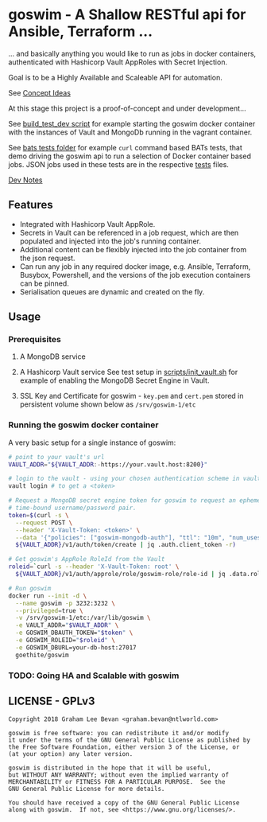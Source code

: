 # goswim - A Shallow RESTful api for Ansible, Terraform ...
... and basically anything you would like to run as jobs in docker containers, authenticated with Hashicorp Vault AppRoles with Secret Injection.

Goal is to be a Highly Available and Scaleable API for automation.

See [Concept Ideas](docs/Concept_Ideas.md)

At this stage this project is a proof-of-concept and under development...

See [build_test_dev script](./build_test_against_dev.sh) for example starting the goswim docker container with the instances of Vault and MongoDb running in the vagrant container.

See [bats tests folder](tests/bats) for example `curl` command based BATs tests, that
demo driving the goswim api to run a selection of Docker container based jobs.
JSON jobs used in these tests are in the respective [tests](tests/) files.

[Dev Notes](docs/devnotes.md)

## Features
* Integrated with Hashicorp Vault AppRole.
* Secrets in Vault can be referenced in a job request, which are then populated
and injected into the job's running container.
* Additional content can be flexibly injected into the job container from the
json request.
* Can run any job in any required docker image, e.g. Ansible, Terraform, Busybox,
Powershell, and the versions of the job execution containers can be pinned.
* Serialisation queues are dynamic and created on the fly.

## Usage

### Prerequisites
1. A MongoDB service

2. A Hashicorp Vault service
See test setup in [scripts/init_vault.sh](scripts/init_vault.sh) for example of enabling the MongoDB Secret Engine in Vault.

3. SSL Key and Certificate for goswim - `key.pem` and `cert.pem` stored in persistent volume shown below as `/srv/goswim-1/etc`

### Running the goswim docker container
A very basic setup for a single instance of goswim:
```bash
# point to your vault's url
VAULT_ADDR="${VAULT_ADDR:-https://your.vault.host:8200}"

# login to the vault - using your chosen authentication scheme in vault
vault login # to get a <token>

# Request a MongoDB secret engine token for goswim to request an ephemeral
# time-bound username/password pair.
token=$(curl -s \
  --request POST \
  --header 'X-Vault-Token: <token>' \
  --data '{"policies": ["goswim-mongodb-auth"], "ttl": "10m", "num_uses": 2}' \
  ${VAULT_ADDR}/v1/auth/token/create | jq .auth.client_token -r)

# Get goswim's AppRole RoleId from the Vault
roleid=`curl -s --header 'X-Vault-Token: root' \
  ${VAULT_ADDR}/v1/auth/approle/role/goswim-role/role-id | jq .data.role_id -r`

# Run goswim
docker run --init -d \
  --name goswim -p 3232:3232 \
  --privileged=true \
  -v /srv/goswim-1/etc:/var/lib/goswim \
  -e VAULT_ADDR="$VAULT_ADDR" \
  -e GOSWIM_DBAUTH_TOKEN="$token" \
  -e GOSWIM_ROLEID="$roleid" \
  -e GOSWIM_DBURL=your-db-host:27017
  goethite/goswim
```

### TODO: Going HA and Scalable with goswim

## LICENSE - GPLv3

```
Copyright 2018 Graham Lee Bevan <graham.bevan@ntlworld.com>

goswim is free software: you can redistribute it and/or modify
it under the terms of the GNU General Public License as published by
the Free Software Foundation, either version 3 of the License, or
(at your option) any later version.

goswim is distributed in the hope that it will be useful,
but WITHOUT ANY WARRANTY; without even the implied warranty of
MERCHANTABILITY or FITNESS FOR A PARTICULAR PURPOSE.  See the
GNU General Public License for more details.

You should have received a copy of the GNU General Public License
along with goswim.  If not, see <https://www.gnu.org/licenses/>.
```
